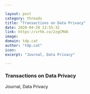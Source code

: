 ```yaml
---

layout: post
category: threads
title: "Transactions on Data Privacy"
date: 2020-04-20 13:55:32
link: https://vrhk.co/2zgCM46
image: 
domain: tdp.cat
author: "tdp.cat"
icon: 
excerpt: "Journal, Data Privacy"

---
```


### Transactions on Data Privacy

Journal, Data Privacy